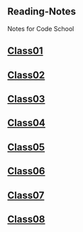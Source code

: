 ## Reading-Notes
Notes for Code School

## [Class01](./Class01/)
## [Class02](./Class02/)
## [Class03](./Class03/)
## [Class04](./Class04/)
## [Class05](./Class05/)
## [Class06](./Class06/)
## [Class07](./Class07/)
## [Class08](./Class08/)

